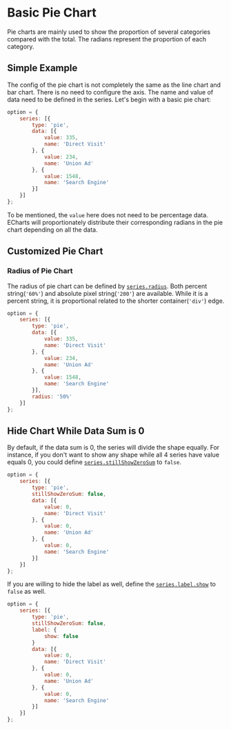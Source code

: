 # Basic Pie Chart

Pie charts are mainly used to show the proportion of several categories compared with the total. The radians represent the proportion of each category.

## Simple Example

The config of the pie chart is not completely the same as the line chart and bar chart. There is no need to configure the axis. The name and value of data need to be defined in the series. Let's begin with a basic pie chart: 

<!-- embed -->
```js
option = {
    series: [{
        type: 'pie',
        data: [{
            value: 335,
            name: 'Direct Visit'
        }, {
            value: 234,
            name: 'Union Ad'
        }, {
            value: 1548,
            name: 'Search Engine'
        }]
    }]
};
```

To be mentioned, the `value` here does not need to be percentage data. ECharts will proportionately distribute their corresponding radians in the pie chart depending on all the data. 


## Customized Pie Chart

### Radius of Pie Chart

The radius of pie chart can be defined by [`series.radius`](${optionPath}series-pie.radius). Both percent string(`'60%'`) and absolute pixel string(`'200'`) are available. While it is a percent string, it is proportional related to the shorter container(`'div'`) edge. 

<!-- embed -->
```js
option = {
    series: [{
        type: 'pie',
        data: [{
            value: 335,
            name: 'Direct Visit'
        }, {
            value: 234,
            name: 'Union Ad'
        }, {
            value: 1548,
            name: 'Search Engine'
        }],
        radius: '50%'
    }]
};
```

## Hide Chart While Data Sum is 0

By default, if the data sum is 0, the series will divide the shape equally. For instance, if you don't want to show any shape while all 4 series have value equals 0, you could define [`series.stillShowZeroSum`](${optionPath}series-pie.stillShowZeroSum) to `false`.


<!-- embed -->
```js
option = {
    series: [{
        type: 'pie',
        stillShowZeroSum: false,
        data: [{
            value: 0,
            name: 'Direct Visit'
        }, {
            value: 0,
            name: 'Union Ad'
        }, {
            value: 0,
            name: 'Search Engine'
        }]
    }]
};
```

If you are willing to hide the label as well, define the [`series.label.show`](${optionPath}series-pie.label.show) to `false` as well.

<!-- embed -->
```js
option = {
    series: [{
        type: 'pie',
        stillShowZeroSum: false,
        label: {
            show: false
        }
        data: [{
            value: 0,
            name: 'Direct Visit'
        }, {
            value: 0,
            name: 'Union Ad'
        }, {
            value: 0,
            name: 'Search Engine'
        }]
    }]
};
```
